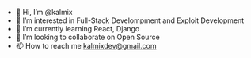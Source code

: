- 👋 Hi, I’m @kalmix
- 👀 I’m interested in Full-Stack Develompment and Exploit Development
- 🌱 I’m currently learning React, Django
- 💞️ I’m looking to collaborate on Open Source
- 📫 How to reach me kalmixdev@gmail.com

<!---
kalmix/kalmix is a ✨ special ✨ repository because its `README.md` (this file) appears on your GitHub profile.
You can click the Preview link to take a look at your changes.
--->
